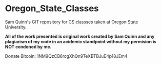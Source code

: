 Oregon_State_Classes
====================

Sam Quinn's GIT repository for CS classses taken at Oregon State University.

**All of the work presented is original work created by Sam Quinn and any plagiarism of my code in an acidemic standpoint without my permision is NOT condoned by me.**

Donate Bitcoin: 1NM9QzCB6rcgXhQn9TeXBTBJuE4p18JEm4
